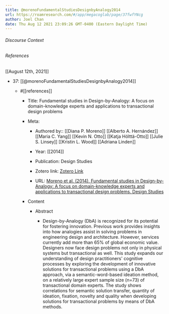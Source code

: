 ```yaml
---
title: @morenoFundamentalStudiesDesignbyAnalogy2014
url: https://roamresearch.com/#/app/megacoglab/page/37fwfYNcg
author: Joel Chan
date: Thu Aug 12 2021 23:09:26 GMT-0400 (Eastern Daylight Time)
---
```




###### Discourse Context



###### References

[[August 12th, 2021]]

- 37: [[@morenoFundamentalStudiesDesignbyAnalogy2014]]

    - #[[references]]

        - Title: Fundamental studies in Design-by-Analogy: A focus on domain-knowledge experts and applications to transactional design problems

        - Meta:

            - Authored by:: [[Diana P. Moreno]] [[Alberto A. Hernández]] [[Maria C. Yang]] [[Kevin N. Otto]] [[Katja Hölttä-Otto]] [[Julie S. Linsey]] [[Kristin L. Wood]] [[Adriana Linden]]

            - Year: [[2014]]

            - Publication: Design Studies

            - Zotero link: [Zotero Link](zotero://select/items/7_R6NZXMVL)

            - URL: [Moreno et al. (2014). Fundamental studies in Design-by-Analogy: A focus on domain-knowledge experts and applications to transactional design problems. Design Studies](https://www.sciencedirect.com/science/article/pii/S0142694X1300080X)

        - Content

            - Abstract

                - Design-by-Analogy (DbA) is recognized for its potential for fostering innovation. Previous work provides insights into how analogies assist in solving problems in engineering design and architecture. However, services currently add more than 65% of global economic value. Designers now face design problems not only in physical systems but transactional as well. This study expands our understanding of design practitioners' cognitive processes by exploring the development of innovative solutions for transactional problems using a DbA approach, via a semantic-word-based ideation method, on a relatively large expert sample size (n=73) of transactional domain experts. The study shows correlations for semantic solution transfer, quantity of ideation, fixation, novelty and quality when developing solutions for transactional problems by means of DbA methods.
